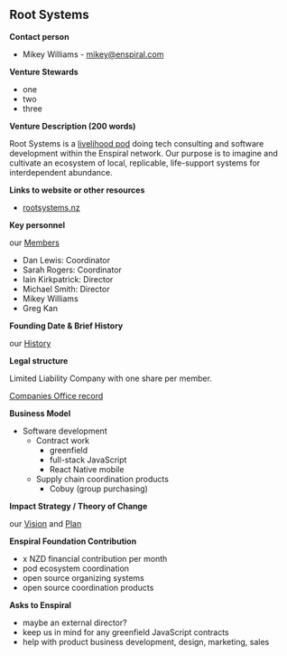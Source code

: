 ## Root Systems

**Contact person**

- Mikey Williams - mikey@enspiral.com

**Venture Stewards** 

* one 
* two
* three

**Venture Description (200 words)**

Root Systems is a [livelihood pod](https://docs.google.com/document/d/1F7GYGf_5OBmjsAJxbVQfxjFVYy1AqD9yVRsL-9mOhfY/edit#) doing tech consulting and software development within the Enspiral network. Our purpose is to imagine and cultivate an ecosystem of local, replicable, life-support systems for interdependent abundance.

**Links to website or other resources**

- [rootsystems.nz](https://www.rootsystems.nz/)

**Key personnel**

our [Members](https://www.rootsystems.nz/members/readme.html)

- Dan Lewis: Coordinator
- Sarah Rogers: Coordinator
- Iain Kirkpatrick: Director
- Michael Smith: Director
- Mikey Williams
- Greg Kan

**Founding Date & Brief History**

our [History](https://www.rootsystems.nz/context/history/readme.html)

**Legal structure**

Limited Liability Company with one share per member.

[Companies Office record](http://www.companies.govt.nz/co/6185345)

**Business Model**

- Software development
  - Contract work
    - greenfield
    - full-stack JavaScript
    - React Native mobile
  - Supply chain coordination products
    - Cobuy (group purchasing)

**Impact Strategy / Theory of Change**

our [Vision](https://www.rootsystems.nz/context/vision.html) and [Plan](https://www.rootsystems.nz/context/plan.html)

**Enspiral Foundation Contribution**

- x NZD financial contribution per month
- pod ecosystem coordination
- open source organizing systems
- open source coordination products

**Asks to Enspiral**

- maybe an external director?
- keep us in mind for any greenfield JavaScript contracts
- help with product business development, design, marketing, sales
